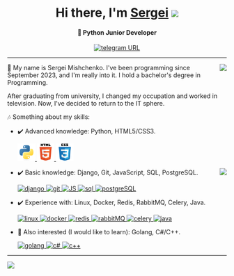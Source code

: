 <h1 align="center">Hi there, I'm <a href="https://github.com/SergeiMischenko" target="_blank">Sergei</a>
<img src="https://github.com/blackcater/blackcater/raw/main/images/Hi.gif" height="32"/></h1>
<h4 align="center">🐍 Python Junior Developer</h4>

<div align="center">
  </a>
    <a href="https://t.me/sergei_mischenko">
    <img alt="telegram URL" src="https://img.shields.io/badge/My tg-0088cc?logo=telegram&logoColor=white&style=for-the-badge">
  </a>
</div>

---
<img align="right" src="http://github-profile-summary-cards.vercel.app/api/cards/most-commit-language?username=SergeiMischenko&theme=aura_dark"/>

:purple_heart: My name is Sergei Mishchenko. I've been programming since September 2023, and I'm really into it. I hold a bachelor's degree in Programming. 

After graduating from university, I changed my occupation and worked in television. Now, I've decided to return to the IT sphere.

:notes: Something about my skills:

- :heavy_check_mark: Advanced knowledge: Python, HTML5/CSS3.
  
  <a href="https://www.python.org" target="_blank" rel="noreferrer"> <img src="https://raw.githubusercontent.com/devicons/devicon/master/icons/python/python-original.svg" alt="python" width="40" height="40"/> </a>
  <a href="https://www.w3.org/html/" target="_blank" rel="noreferrer"> <img src="https://raw.githubusercontent.com/devicons/devicon/master/icons/html5/html5-original-wordmark.svg" alt="html5" width="40" height="40"/> </a>
  <a href="https://www.w3schools.com/css/" target="_blank" rel="noreferrer"> <img src="https://raw.githubusercontent.com/devicons/devicon/master/icons/css3/css3-original-wordmark.svg" alt="css3" width="40" height="40"/> </a>
  
 <a href="https://www.codewars.com/users/GreySerg" target="_blank" rel="noreferrer"> <img align="right" src="https://github.r2v.ch/codewars?user=GreySerg&theme=nightowl "/> </a>

- :heavy_check_mark: Basic knowledge: Django, Git, JavaScript, SQL, PostgreSQL.

  <a href="https://www.djangoproject.com/" target="_blank" rel="noreferrer"> <img src="https://img.icons8.com/?size=80&id=IuuVVwsdTi2v&format=png" alt="django" width="40" height="40"/> </a>
  <a href="https://git-scm.com/" target="_blank" rel="noreferrer"> <img src="https://www.vectorlogo.zone/logos/git-scm/git-scm-icon.svg" alt="git" width="40" height="40"/> </a>
  <a href="https://developer.mozilla.org/en-US/docs/Web/JavaScript" target="_blank" rel="noreferrer"> <img src="https://img.icons8.com/?size=48&id=108784&format=png" alt="JS" width="40" height="40"/> </a>
  <a href="https://cdn.worldvectorlogo.com/logos/amazon-database.svg" target="_blank" rel="noreferrer"> <img src="https://cdn.worldvectorlogo.com/logos/amazon-database.svg" alt="sql" width="40" height="40"/> </a>
  <a href="https://www.postgresql.org/" target="_blank" rel="noreferrer"> <img src="https://img.icons8.com/?size=48&id=38561&format=png" alt="postgreSQL" width="40" height="40"/> </a>
  
- :heavy_check_mark: Experience with: Linux, Docker, Redis, RabbitMQ, Celery, Java.
  
  <a href="https://linux-docs.vercel.app/docs/what-is-linux" target="_blank" rel="noreferrer"> <img src="https://img.icons8.com/?size=80&id=HF4xGsjDERHf&format=png" alt="linux" width="40" height="40"/> </a>
  <a href="https://www.docker.com/" target="_blank" rel="noreferrer"> <img src="https://img.icons8.com/?size=48&id=22813&format=png" alt="docker" width="40" height="40"/> </a>
  <a href="https://redis.io/?page" target="_blank" rel="noreferrer"> <img src="https://img.icons8.com/?size=48&id=pHS3eRpynIRQ&format=png" alt="redis" width="40" height="40"/> </a>
  <a href="https://www.rabbitmq.com/" target="_blank" rel="noreferrer"> <img src="https://www.rabbitmq.com/img/rabbitmq-logo.svg" alt="rabbitMQ" width="35" height="35"/> </a>
  <a href="https://docs.celeryq.dev/en/stable/" target="_blank" rel="noreferrer"> <img src="https://docs.celeryq.dev/en/stable/_static/celery_512.png" alt="celery" width="35" height="40"/> </a>
  <a href="https://www.java.com/" target="_blank" rel="noreferrer"> <img src="https://cdn.worldvectorlogo.com/logos/java-4.svg" alt="java" width="40" height="40"/> </a>
  
- :bookmark: Also interested (I would like to learn): Golang, C#/C++.

  <a href="https://go.dev/doc/" target="_blank" rel="noreferrer"> <img src="https://img.icons8.com/?size=48&id=44442&format=png" alt="golang" width="40" height="40"/> </a>
  <a href="https://learn.microsoft.com/ru-ru/dotnet/csharp/" target="_blank" rel="noreferrer"> <img src="https://img.icons8.com/?size=50&id=55205&format=png" alt="c#" width="40" height="40"/> </a>
  <a href="https://learn.microsoft.com/ru-ru/cpp/cpp/?view=msvc-170" target="_blank" rel="noreferrer"> <img src="https://img.icons8.com/?size=48&id=40669&format=png" alt="c++" width="40" height="40"/> </a>
  
___
<img src="http://github-profile-summary-cards.vercel.app/api/cards/profile-details?username=SergeiMischenko&theme=aura_dark"/>

